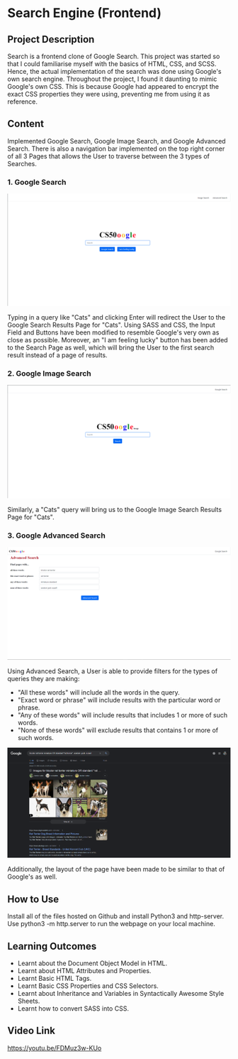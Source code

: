 # Search Engine (Frontend)

## Project Description
Search is a frontend clone of Google Search. This project was started so that I could familiarise myself with the basics of HTML, CSS, and SCSS. Hence, the actual implementation of the search was done using Google's own search engine. Throughout the project, I found it daunting to mimic Google's own CSS. This is because Google had appeared to encrypt the exact CSS properties they were using, preventing me from using it as reference.

## Content
Implemented Google Search, Google Image Search, and Google Advanced Search. There is also a navigation bar implemented on the top right corner of all 3 Pages that allows the User to traverse between the 3 types of Searches.

### 1. Google Search
![Picture of Google Search Clone](./Images/Google%20Search.png?raw=true "Google Search")

Typing in a query like "Cats" and clicking Enter will redirect the User to the Google Search Results Page for "Cats". Using SASS and CSS, the Input Field and Buttons have been modified to resemble Google's very own as close as possible. Moreover, an "I am feeling lucky" button has been added to the Search Page as well, which will bring the User to the first search result instead of a page of results.

### 2. Google Image Search
![Picture of Google Image Search Clone](./Images/Google%20Image%20Search.png?raw=true "Google Image Search")

Similarly, a "Cats" query will bring us to the Google Image Search Results Page for "Cats".

### 3. Google Advanced Search
![Picture of Google Advanced Search Clone](./Images/Google%20Advanced%20Search%20with%20Test.png?raw=true "Google Advanced Search")

Using Advanced Search, a User is able to provide filters for the types of queries they are making:
* "All these words" will include all the words in the query.
* "Exact word or phrase" will include results with the particular word or phrase.
* "Any of these words" will include results that includes 1 or more of such words.
* "None of these words" will exclude results that contains 1 or more of such words.

![Picture of Advanced Search Results](./Images/Advanced%20Search%20Query%20Results.png?raw=true "Google Advanced Search Results")

Additionally, the layout of the page have been made to be similar to that of Google's as well.

## How to Use
Install all of the files hosted on Github and install Python3 and http-server. Use python3 -m http.server to run the webpage on your local machine.

## Learning Outcomes
* Learnt about the Document Object Model in HTML.
* Learnt about HTML Attributes and Properties.
* Learnt Basic HTML Tags.
* Learnt Basic CSS Properties and CSS Selectors.
* Learnt about Inheritance and Variables in Syntactically Awesome Style Sheets.
* Learnt how to convert SASS into CSS.

## Video Link
https://youtu.be/FDMuz3w-KUo